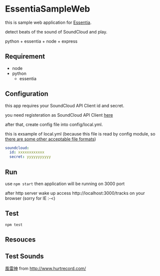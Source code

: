 # EssentiaSampleWeb
this is sample web application for [Essentia](https://github.com/MTG/essentia).

detect beats of the sound of SoundCloud and play.



python + essentia + node + express


Requirement
---------------------------------------
- node
- python
    - essentia


Configuration
---------------------------------------
this app requires your SoundCloud API Client id and secret.

you need registeration as SoundCloud API Client [here](http://soundcloud.com/you/apps/new)

after that, create config file into config/local.yml.

this is exsample of local.yml (because this file is read by config module, so [there are some other acceptable file formats](https://github.com/lorenwest/node-config/wiki/Configuration-Files))

```yml
soundcloud:
  id: xxxxxxxxxxxx
  secret: yyyyyyyyyyy
```



Run
---------------------------------------
use ```npm start``` then application will be running on 3000 port

after http server wake up access http://localhost:3000/tracks on your browser (sorry for IE :-<)


Test
---------------------------------------
```npm test```


Resouces
----------------------------------------

## Test Sounds
[風雷神](http://www.hurtrecord.com/bgm/17/fooraijin.html) from http://www.hurtrecord.com/

